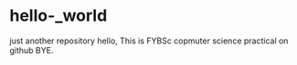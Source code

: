 # hello-_world
just another repository
hello,
This is FYBSc copmuter science
practical on github
BYE.

